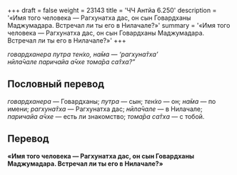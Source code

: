 +++
draft = false
weight = 23143
title = 'ЧЧ Антйа 6.250'
description = '«Имя того человека — Рагхунатха дас, он сын Говардханы Маджумадара. Встречал ли ты его в Нилачале?»'
summary = '«Имя того человека — Рагхунатха дас, он сын Говардханы Маджумадара. Встречал ли ты его в Нилачале?»'
+++

_говардханера путра тен̇хо, на̄ма — ‘рагхуна̄тха’  
нӣла̄чале паричайа а̄чхе тома̄ра са̄тха?”_

## Пословный перевод

_говардханера_ — Говардханы; _путра_ — сын; _тен̇хо_ — он; _на̄ма_ — по имени; _рагхуна̄тха_ — Рагхунатха дас; _нӣла̄чале_ — в Нилачале; _паричайа_ _а̄чхе_ — есть ли знакомство; _тома̄ра_ _са̄тха_ — с тобой.

## Перевод

**«Имя того человека — Рагхунатха дас, он сын Говардханы Маджумадара. Встречал ли ты его в Нилачале?»**
